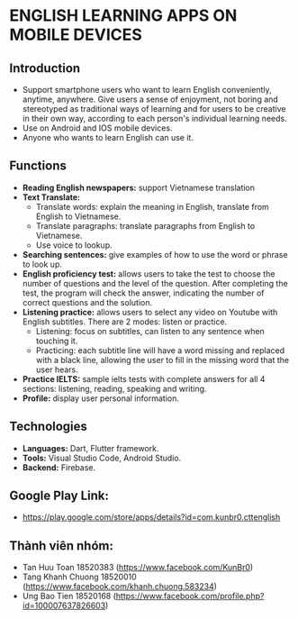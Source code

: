 # ENGLISH LEARNING APPS ON MOBILE DEVICES

## Introduction

- Support smartphone users who want to learn English conveniently, anytime, anywhere. Give users a sense of enjoyment, not boring and stereotyped as traditional ways of learning and for users to be creative in their own way, according to each person's individual learning needs.
- Use on Android and IOS mobile devices.
- Anyone who wants to learn English can use it.

## Functions

- **Reading English newspapers:** support Vietnamese translation
- **Text Translate:**
  - Translate words: explain the meaning in English, translate from English to Vietnamese.
  - Translate paragraphs: translate paragraphs from English to Vietnamese.
  - Use voice to lookup.
- **Searching sentences:** give examples of how to use the word or phrase to look up.
- **English proficiency test:** allows users to take the test to choose the number of questions and the level of the question. After completing the test, the program will check the answer, indicating the number of correct questions and the solution.
- **Listening practice:** allows users to select any video on Youtube with English subtitles. There are 2 modes: listen or practice.
  - Listening: focus on subtitles, can listen to any sentence when touching it.
  - Practicing: each subtitle line will have a word missing and replaced with a black line, allowing the user to fill in the missing word that the user hears.
- **Practice IELTS:** sample ielts tests with complete answers for all 4 sections: listening, reading, speaking and writing.
- **Profile:** display user personal information.

## Technologies

- **Languages:** Dart, Flutter framework.
- **Tools:** Visual Studio Code, Android Studio.
- **Backend:** Firebase.

## Google Play Link: 
- https://play.google.com/store/apps/details?id=com.kunbr0.cttenglish

## Thành viên nhóm:

- Tan Huu Toan              18520383          (https://www.facebook.com/KunBr0)
- Tang Khanh Chuong         18520010          (https://www.facebook.com/khanh.chuong.583234)
- Ung Bao Tien              18520168          (https://www.facebook.com/profile.php?id=100007637826603)
